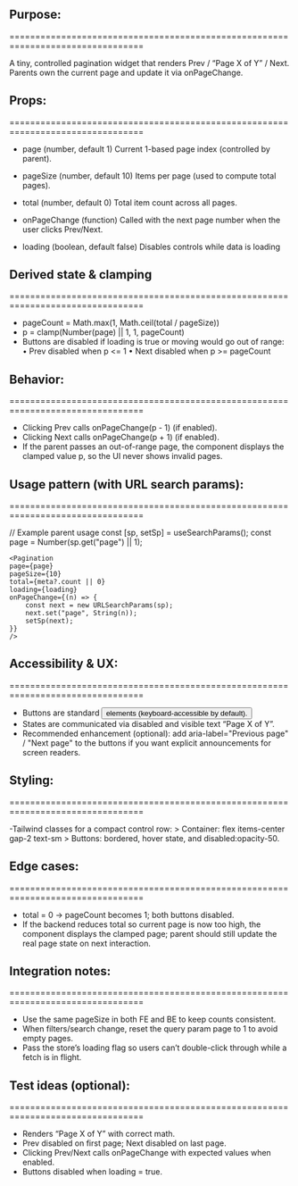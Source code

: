 ## Purpose:
================================================================================

A tiny, controlled pagination widget that renders Prev / “Page X of Y” / Next.
Parents own the current page and update it via onPageChange.

## Props:
================================================================================

- page (number, default 1)
Current 1-based page index (controlled by parent).

- pageSize (number, default 10) 
Items per page (used to compute total pages).

- total (number, default 0)
Total item count across all pages.

- onPageChange (function)
Called with the next page number when the user clicks Prev/Next.

- loading (boolean, default false)
 Disables controls while data is loading

## Derived state & clamping
================================================================================

- pageCount = Math.max(1, Math.ceil(total / pageSize))
- p = clamp(Number(page) || 1, 1, pageCount)
- Buttons are disabled if loading is true or moving would go out of range:
    • Prev disabled when p <= 1
    • Next disabled when p >= pageCount

## Behavior:
================================================================================

- Clicking Prev calls onPageChange(p - 1) (if enabled).
- Clicking Next calls onPageChange(p + 1) (if enabled).
- If the parent passes an out-of-range page, the component displays the clamped value p, so the UI never shows invalid pages.

## Usage pattern (with URL search params):
================================================================================

  // Example parent usage
    const [sp, setSp] = useSearchParams();
    const page = Number(sp.get("page") || 1);

    <Pagination
    page={page}
    pageSize={10}
    total={meta?.count || 0}
    loading={loading}
    onPageChange={(n) => {
        const next = new URLSearchParams(sp);
        next.set("page", String(n));
        setSp(next);
    }}
    />

## Accessibility & UX:
================================================================================

- Buttons are standard <button> elements (keyboard-accessible by default).
- States are communicated via disabled and visible text “Page X of Y”.
- Recommended enhancement (optional): add aria-label="Previous page" / "Next page" to the buttons if you want explicit announcements for screen readers.

## Styling:
================================================================================

-Tailwind classes for a compact control row:
    > Container: flex items-center gap-2 text-sm
    > Buttons: bordered, hover state, and disabled:opacity-50.

## Edge cases:
================================================================================

- total = 0 → pageCount becomes 1; both buttons disabled.
- If the backend reduces total so current page is now too high, the component displays the clamped page; parent should still update the real page state on next interaction.

## Integration notes:
================================================================================

- Use the same pageSize in both FE and BE to keep counts consistent.
- When filters/search change, reset the query param page to 1 to avoid empty pages.
- Pass the store’s loading flag so users can’t double-click through while a fetch is in flight.

## Test ideas (optional):
================================================================================

- Renders “Page X of Y” with correct math.
- Prev disabled on first page; Next disabled on last page.
- Clicking Prev/Next calls onPageChange with expected values when enabled.
- Buttons disabled when loading = true.




